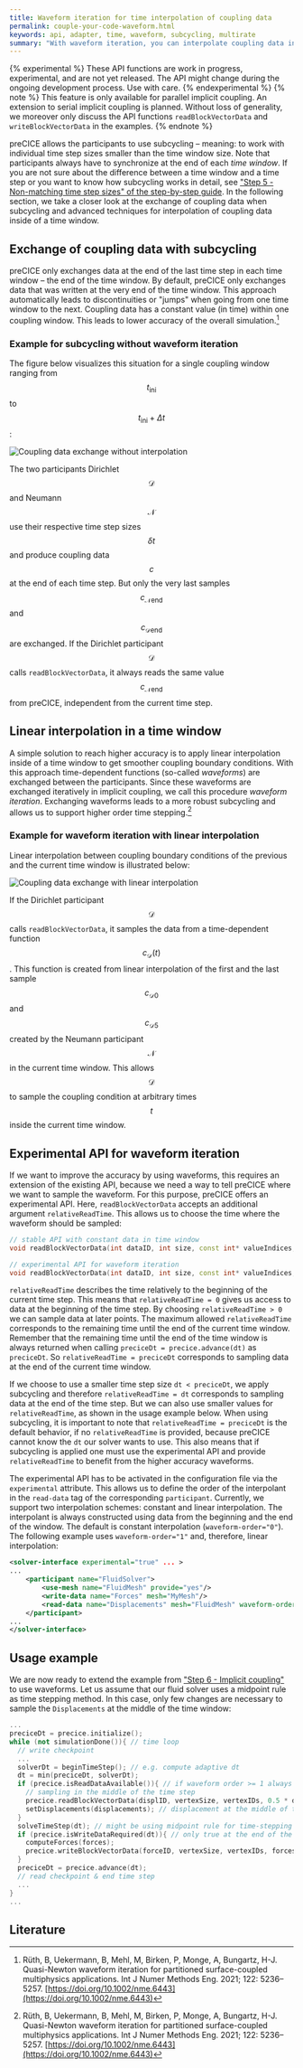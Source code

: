 ```yaml
---
title: Waveform iteration for time interpolation of coupling data
permalink: couple-your-code-waveform.html
keywords: api, adapter, time, waveform, subcycling, multirate
summary: "With waveform iteration, you can interpolate coupling data in time for higher-order time stepping and more stable subcycling."
---
```


{% experimental %}
These API functions are work in progress, experimental, and are not yet released. The API might change during the ongoing development process. Use with care.
{% endexperimental %}
{% note %}
This feature is only available for parallel implicit coupling. An extension to serial implicit coupling is planned. Without loss of generality, we moreover only discuss the API functions `readBlockVectorData` and `writeBlockVectorData` in the examples.
{% endnote %}

preCICE allows the participants to use subcycling – meaning: to work with individual time step sizes smaller than the time window size. Note that participants always have to synchronize at the end of each *time window*. If you are not sure about the difference between a time window and a time step or you want to know how subcycling works in detail, see ["Step 5 - Non-matching time step sizes" of the step-by-step guide](couple-your-code-time-step-sizes.html). In the following section, we take a closer look at the exchange of coupling data when subcycling and advanced techniques for interpolation of coupling data inside of a time window.

## Exchange of coupling data with subcycling

preCICE only exchanges data at the end of the last time step in each time window – the end of the time window. By default, preCICE only exchanges data that was written at the very end of the time window. This approach automatically leads to discontinuities or "jumps" when going from one time window to the next. Coupling data has a constant value (in time) within one coupling window. This leads to lower accuracy of the overall simulation.[^1]

### Example for subcycling without waveform iteration

The figure below visualizes this situation for a single coupling window ranging from $$t_\text{ini}$$ to $$t_\text{ini}+\Delta t$$:

![Coupling data exchange without interpolation](images/docs/couple-your-code/couple-your-code-waveform/WaveformConstant.png)

The two participants Dirichlet $$\mathcal{D}$$ and Neumann $$\mathcal{N}$$ use their respective time step sizes $$\delta t$$ and produce coupling data $$c$$ at the end of each time step. But only the very last samples $$c_{\mathcal{N}\text{end}}$$ and $$c_{\mathcal{D}\text{end}}$$ are exchanged. If the Dirichlet participant $$\mathcal{D}$$ calls `readBlockVectorData`, it always reads the same value $$c_{\mathcal{N}\text{end}}$$ from preCICE, independent from the current time step.

## Linear interpolation in a time window

A simple solution to reach higher accuracy is to apply linear interpolation inside of a time window to get smoother coupling boundary conditions. With this approach time-dependent functions (so-called *waveforms*) are exchanged between the participants. Since these waveforms are exchanged iteratively in implicit coupling, we call this procedure *waveform iteration*. Exchanging waveforms leads to a more robust subcycling and allows us to support higher order time stepping.[^1]

### Example for waveform iteration with linear interpolation

Linear interpolation between coupling boundary conditions of the previous and the current time window is illustrated below:

![Coupling data exchange with linear interpolation](images/docs/couple-your-code/couple-your-code-waveform/WaveformLinear.png)

If the Dirichlet participant $$\mathcal{D}$$ calls `readBlockVectorData`, it samples the data from a time-dependent function $$c_\mathcal{D}(t)$$. This function is created from linear interpolation of the first and the last sample $$c_{\mathcal{D}0}$$ and $$c_{\mathcal{D}5}$$ created by the Neumann participant $$\mathcal{N}$$ in the current time window. This allows $$\mathcal{D}$$ to sample the coupling condition at arbitrary times $$t$$ inside the current time window.

## Experimental API for waveform iteration

If we want to improve the accuracy by using waveforms, this requires an extension of the existing API, because we need a way to tell preCICE where we want to sample the waveform. For this purpose, preCICE offers an experimental API. Here, `readBlockVectorData` accepts an additional argument `relativeReadTime`. This allows us to choose the time where the waveform should be sampled:

```cpp
// stable API with constant data in time window
void readBlockVectorData(int dataID, int size, const int* valueIndices, double* values) const;

// experimental API for waveform iteration
void readBlockVectorData(int dataID, int size, const int* valueIndices, double relativeReadTime, double* values) const;
```

`relativeReadTime` describes the time relatively to the beginning of the current time step. This means that `relativeReadTime = 0` gives us access to data at the beginning of the time step. By choosing `relativeReadTime > 0` we can sample data at later points. The maximum allowed `relativeReadTime` corresponds to the remaining time until the end of the current time window. Remember that the remaining time until the end of the time window is always returned when calling `preciceDt = precice.advance(dt)` as `preciceDt`. So `relativeReadTime = preciceDt` corresponds to sampling data at the end of the current time window.

If we choose to use a smaller time step size `dt < preciceDt`, we apply subcycling and therefore `relativeReadTime = dt` corresponds to sampling data at the end of the time step. But we can also use smaller values for `relativeReadTime`, as shown in the usage example below. When using subcycling, it is important to note that `relativeReadTime = preciceDt` is the default behavior, if no `relativeReadTime` is provided, because preCICE cannot know the `dt` our solver wants to use. This also means that if subcycling is applied one must use the experimental API and provide `relativeReadTime` to benefit from the higher accuracy waveforms.

The experimental API has to be activated in the configuration file via the `experimental` attribute. This allows us to define the order of the interpolant in the `read-data` tag of the corresponding `participant`. Currently, we support two interpolation schemes: constant and linear interpolation. The interpolant is always constructed using data from the beginning and the end of the window. The default is constant interpolation (`waveform-order="0"`). The following example uses `waveform-order="1"` and, therefore, linear interpolation:

```xml
<solver-interface experimental="true" ... >
...
    <participant name="FluidSolver">
        <use-mesh name="FluidMesh" provide="yes"/>
        <write-data name="Forces" mesh="MyMesh"/>
        <read-data name="Displacements" mesh="FluidMesh" waveform-order="1"/>
    </participant>
...
</solver-interface>
```

## Usage example

We are now ready to extend the example from ["Step 6 - Implicit coupling"](couple-your-code-implicit-coupling.html) to use waveforms. Let us assume that our fluid solver uses a midpoint rule as time stepping method. In this case, only few changes are necessary to sample the `Displacements` at the middle of the time window:

```cpp
...
preciceDt = precice.initialize();
while (not simulationDone()){ // time loop
  // write checkpoint
  ...
  solverDt = beginTimeStep(); // e.g. compute adaptive dt
  dt = min(preciceDt, solverDt);
  if (precice.isReadDataAvailable()){ // if waveform order >= 1 always true, because we can sample at arbitrary points
    // sampling in the middle of the time step
    precice.readBlockVectorData(displID, vertexSize, vertexIDs, 0.5 * dt, displacements);
    setDisplacements(displacements); // displacement at the middle of the time step
  }
  solveTimeStep(dt); // might be using midpoint rule for time-stepping
  if (precice.isWriteDataRequired(dt)){ // only true at the end of the time window
    computeForces(forces);
    precice.writeBlockVectorData(forceID, vertexSize, vertexIDs, forces);
  }
  preciceDt = precice.advance(dt);
  // read checkpoint & end time step
  ...
}
...
```

## Literature

[^1]: Rüth, B, Uekermann, B, Mehl, M, Birken, P, Monge, A, Bungartz, H-J. Quasi-Newton waveform iteration for partitioned surface-coupled multiphysics applications. Int J Numer Methods Eng. 2021; 122: 5236– 5257. [https://doi.org/10.1002/nme.6443](https://doi.org/10.1002/nme.6443)
